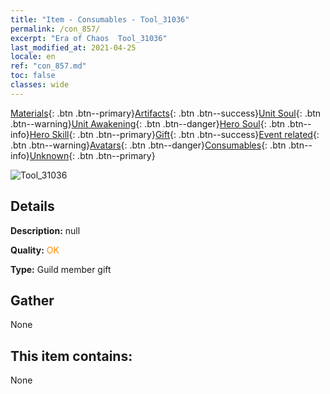 ```yaml
---
title: "Item - Consumables - Tool_31036"
permalink: /con_857/
excerpt: "Era of Chaos  Tool_31036"
last_modified_at: 2021-04-25
locale: en
ref: "con_857.md"
toc: false
classes: wide
---
```

 [Materials](/Items/){: .btn .btn--primary}[Artifacts](/Items/Artifacts/){: .btn .btn--success}[Unit Soul](/Items/UnitSoul/){: .btn .btn--warning}[Unit Awakening](/Items/UnitAwakening/){: .btn .btn--danger}[Hero Soul](/Items/HeroSoul/){: .btn .btn--info}[Hero Skill](/Items/HeroSkill/){: .btn .btn--primary}[Gift](/Items/Gift/){: .btn .btn--success}[Event related](/Items/Events/){: .btn .btn--warning}[Avatars](/Items/Avatars/){: .btn .btn--danger}[Consumables](/Items/Consumables/){: .btn .btn--info}[Unknown](/Items/Unknown/){: .btn .btn--primary}

 ![Tool_31036](/images/t/i_red_2.png)

## Details
 **Description:** null

 **Quality:** <span style="color: #FF8C00">OK</span>

 **Type:** Guild member gift

## Gather

  None

## This item contains:

  None

